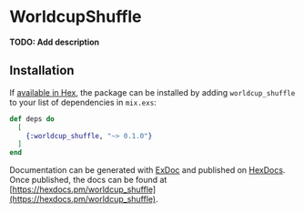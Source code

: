 # WorldcupShuffle

**TODO: Add description**

## Installation

If [available in Hex](https://hex.pm/docs/publish), the package can be installed
by adding `worldcup_shuffle` to your list of dependencies in `mix.exs`:

```elixir
def deps do
  [
    {:worldcup_shuffle, "~> 0.1.0"}
  ]
end
```

Documentation can be generated with [ExDoc](https://github.com/elixir-lang/ex_doc)
and published on [HexDocs](https://hexdocs.pm). Once published, the docs can
be found at [https://hexdocs.pm/worldcup_shuffle](https://hexdocs.pm/worldcup_shuffle).

